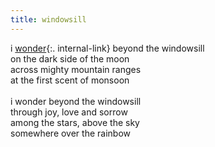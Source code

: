 ```yaml
---
title: windowsill
---
```



i [wonder](/wonder){:. internal-link} beyond the windowsill  
on the dark side of the moon  
across mighty mountain ranges  
at the first scent of monsoon  
<br/>
i wonder beyond the windowsill  
through joy, love and sorrow  
among the stars, above the sky  
somewhere over the rainbow  
